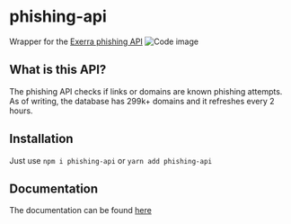 # phishing-api
Wrapper for the [Exerra phishing API](https://rapidapi.com/Exerra/api/exerra-phishing-check)
![Code image](https://cdn.exerra.xyz/png/phishing-api/carbon-2.png)

## What is this API?
The phishing API checks if links or domains are known phishing attempts. As of writing, the database has 299k+ domains and it refreshes every 2 hours.

## Installation
Just use `npm i phishing-api` or `yarn add phishing-api`

## Documentation
The documentation can be found [here](https://docs.exerra.xyz/docs/phishing-api/intro)
